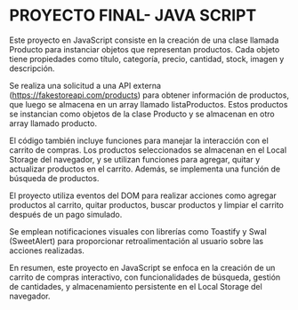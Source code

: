 ﻿# PROYECTO FINAL- JAVA SCRIPT
Este proyecto en JavaScript consiste en la creación de una clase llamada Producto para instanciar objetos que representan productos. Cada objeto tiene propiedades como título, categoría, precio, cantidad, stock, imagen y descripción.

Se realiza una solicitud a una API externa (https://fakestoreapi.com/products) para obtener información de productos, que luego se almacena en un array llamado listaProductos. Estos productos se instancian como objetos de la clase Producto y se almacenan en otro array llamado producto.

El código también incluye funciones para manejar la interacción con el carrito de compras. Los productos seleccionados se almacenan en el Local Storage del navegador, y se utilizan funciones para agregar, quitar y actualizar productos en el carrito. Además, se implementa una función de búsqueda de productos.

El proyecto utiliza eventos del DOM para realizar acciones como agregar productos al carrito, quitar productos, buscar productos y limpiar el carrito después de un pago simulado.

Se emplean notificaciones visuales con librerías como Toastify y Swal (SweetAlert) para proporcionar retroalimentación al usuario sobre las acciones realizadas.

En resumen, este proyecto en JavaScript se enfoca en la creación de un carrito de compras interactivo, con funcionalidades de búsqueda, gestión de cantidades, y almacenamiento persistente en el Local Storage del navegador.

